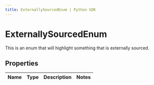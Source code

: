 ```yaml
---
title: ExternallySourcedEnum | Python SDK
---
```


# ExternallySourcedEnum

This is an enum that will highlight something that is externally sourced.

## Properties

Name | Type | Description | Notes
------------ | ------------- | ------------- | -------------



